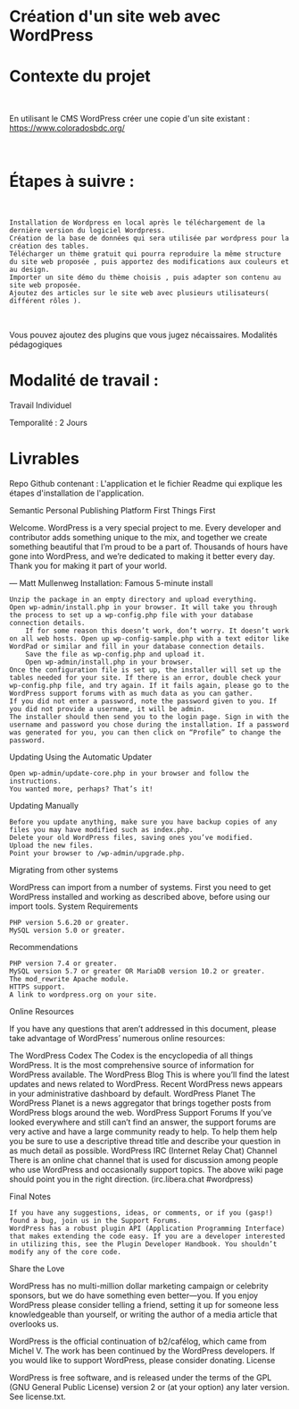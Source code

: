 #                     Création d'un site web avec WordPress



# Contexte du projet

​

En utilisant le CMS WordPress créer une copie d'un site existant : https://www.coloradosbdc.org/

​

# Étapes à suivre :

​

    Installation de Wordpress en local après le téléchargement de la dernière version du logiciel Wordpress.
    Création de la base de données qui sera utilisée par wordpress pour la création des tables.
    Télécharger un thème gratuit qui pourra reproduire la même structure du site web proposée , puis apportez des modifications aux couleurs et au design.
    Importer un site démo du thème choisis , puis adapter son contenu au site web proposée.
    Ajoutez des articles sur le site web avec plusieurs utilisateurs( différent rôles ).

​

Vous pouvez ajoutez des plugins que vous jugez nécaissaires.
Modalités pédagogiques

# Modalité de travail :
Travail Individuel

Temporalité : 2 Jours

# Livrables

Repo Github contenant : 
L'application et le fichier Readme qui explique les étapes d'installation de l'application.















Semantic Personal Publishing Platform
First Things First

Welcome. WordPress is a very special project to me. Every developer and contributor adds something unique to the mix, and together we create something beautiful that I’m proud to be a part of. Thousands of hours have gone into WordPress, and we’re dedicated to making it better every day. Thank you for making it part of your world.

— Matt Mullenweg
Installation: Famous 5-minute install

    Unzip the package in an empty directory and upload everything.
    Open wp-admin/install.php in your browser. It will take you through the process to set up a wp-config.php file with your database connection details.
        If for some reason this doesn’t work, don’t worry. It doesn’t work on all web hosts. Open up wp-config-sample.php with a text editor like WordPad or similar and fill in your database connection details.
        Save the file as wp-config.php and upload it.
        Open wp-admin/install.php in your browser.
    Once the configuration file is set up, the installer will set up the tables needed for your site. If there is an error, double check your wp-config.php file, and try again. If it fails again, please go to the WordPress support forums with as much data as you can gather.
    If you did not enter a password, note the password given to you. If you did not provide a username, it will be admin.
    The installer should then send you to the login page. Sign in with the username and password you chose during the installation. If a password was generated for you, you can then click on “Profile” to change the password.

Updating
Using the Automatic Updater

    Open wp-admin/update-core.php in your browser and follow the instructions.
    You wanted more, perhaps? That’s it!

Updating Manually

    Before you update anything, make sure you have backup copies of any files you may have modified such as index.php.
    Delete your old WordPress files, saving ones you’ve modified.
    Upload the new files.
    Point your browser to /wp-admin/upgrade.php.

Migrating from other systems

WordPress can import from a number of systems. First you need to get WordPress installed and working as described above, before using our import tools.
System Requirements

    PHP version 5.6.20 or greater.
    MySQL version 5.0 or greater.

Recommendations

    PHP version 7.4 or greater.
    MySQL version 5.7 or greater OR MariaDB version 10.2 or greater.
    The mod_rewrite Apache module.
    HTTPS support.
    A link to wordpress.org on your site.

Online Resources

If you have any questions that aren’t addressed in this document, please take advantage of WordPress’ numerous online resources:

The WordPress Codex
    The Codex is the encyclopedia of all things WordPress. It is the most comprehensive source of information for WordPress available.
The WordPress Blog
    This is where you’ll find the latest updates and news related to WordPress. Recent WordPress news appears in your administrative dashboard by default.
WordPress Planet
    The WordPress Planet is a news aggregator that brings together posts from WordPress blogs around the web.
WordPress Support Forums
    If you’ve looked everywhere and still can’t find an answer, the support forums are very active and have a large community ready to help. To help them help you be sure to use a descriptive thread title and describe your question in as much detail as possible.
WordPress IRC (Internet Relay Chat) Channel
    There is an online chat channel that is used for discussion among people who use WordPress and occasionally support topics. The above wiki page should point you in the right direction. (irc.libera.chat #wordpress)

Final Notes

    If you have any suggestions, ideas, or comments, or if you (gasp!) found a bug, join us in the Support Forums.
    WordPress has a robust plugin API (Application Programming Interface) that makes extending the code easy. If you are a developer interested in utilizing this, see the Plugin Developer Handbook. You shouldn’t modify any of the core code.

Share the Love

WordPress has no multi-million dollar marketing campaign or celebrity sponsors, but we do have something even better—you. If you enjoy WordPress please consider telling a friend, setting it up for someone less knowledgeable than yourself, or writing the author of a media article that overlooks us.

WordPress is the official continuation of b2/cafélog, which came from Michel V. The work has been continued by the WordPress developers. If you would like to support WordPress, please consider donating.
License

WordPress is free software, and is released under the terms of the GPL (GNU General Public License) version 2 or (at your option) any later version. See license.txt.
